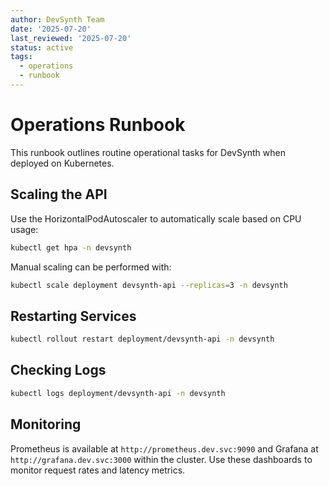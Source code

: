 ```yaml
---
author: DevSynth Team
date: '2025-07-20'
last_reviewed: '2025-07-20'
status: active
tags:
  - operations
  - runbook
---
```


# Operations Runbook

This runbook outlines routine operational tasks for DevSynth when deployed on Kubernetes.

## Scaling the API

Use the HorizontalPodAutoscaler to automatically scale based on CPU usage:

```bash
kubectl get hpa -n devsynth
```

Manual scaling can be performed with:

```bash
kubectl scale deployment devsynth-api --replicas=3 -n devsynth
```

## Restarting Services

```bash
kubectl rollout restart deployment/devsynth-api -n devsynth
```

## Checking Logs

```bash
kubectl logs deployment/devsynth-api -n devsynth
```

## Monitoring

Prometheus is available at `http://prometheus.dev.svc:9090` and Grafana at `http://grafana.dev.svc:3000` within the cluster. Use these dashboards to monitor request rates and latency metrics.
